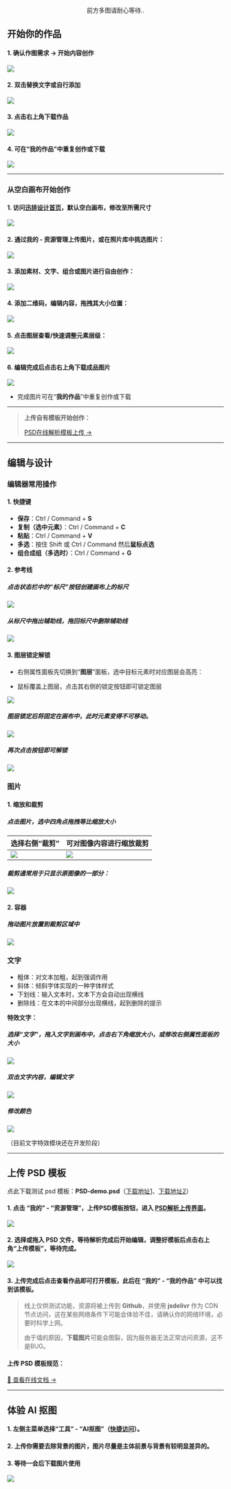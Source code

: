 <center>前方多图请耐心等待..</center>

## 开始你的作品

#### 1. 确认作图需求 -> 开始内容创作

![](../images/2023-7-17-1689557849182.png)

#### 2. 双击替换文字或自行添加

![](../images/2023-7-17-1689558055663.png)

#### 3. 点击右上角下载作品

![](../images/2023-7-17-1689558362935.png)

#### 4. 可在“我的作品”中重复创作或下载

![](../images/2023-7-17-1689558304387.png)

------

### 从空白画布开始创作

#### 1. 访问[迅排设计首页](https://design.palxp.com/home)，默认空白画布，修改至所需尺寸

![](../images/2023-7-17-1689558839560.png)

#### 2. 通过**我的** - **资源管理**上传图片，或在照片库中挑选图片：

![](../images/2023-7-17-1689558960728.png)

#### 3. 添加**素材**、**文字**、**组合或图片**进行自由创作：

![](../images/2023-7-17-1689559346760.png)

#### 4. 添加二维码，编辑内容，拖拽其大小位置：

![](../images/2023-7-17-1689559521659.png)

#### 5. 点击**图层**查看/快速调整元素**层级：**

![](../images/2023-7-17-1689559954309.png)

#### 6. 编辑完成后点击**右上角下载**成品图片

![](../images/2023-7-17-1689560068330.png)

- 完成图片可在“**我的作品**”中重复创作或下载

------

> **上传自有模板开始创作：**
> 
> [PSD在线解析模板上传 ->](/articles/1687855172725)

------

## 编辑与设计

### 编辑器常用操作

#### 1. 快捷键

- **保存**：Ctrl / Command + **S**
- **复制（选中元素）**：Ctrl / Command + **C**
- **粘贴**：Ctrl / Command + **V**
- **多选**：按住 Shift 或 Ctrl / Command 然后**鼠标点选**
- **组合成组（多选时）**：Ctrl / Command + **G**

#### 2. 参考线

##### 点击状态栏中的“标尺”按钮创建画布上的**标尺**

![](../images/2023-7-17-1689560709852.png)

##### 从标尺中**拖出**辅助线，拖回标尺中**删除**辅助线

![](../images/2023-7-17-1689561014327.gif)

#### 3. 图层锁定解锁

- 右侧属性面板先切换到“**图层**”面板，选中目标元素时对应图层会高亮：

- 鼠标覆盖上图层，点击其右侧的锁定按钮即可锁定图层

![](../images/2023-7-17-1689569756864.png)

##### 图层锁定后将**固定**在画布中，此时元素变得**不可移动**。

![](../images/2023-7-17-1689569828063.png)

##### 再次点击按钮即可解锁

![](../images/2023-7-17-1689569673737.gif)

### 图片

#### 1. 缩放和裁剪

##### 点击图片，选中四角点拖拽等比缩放大小

| 选择右侧“裁剪” | 可对图像内容进行缩放裁剪 |
| --- | --- |
| ![](../images/2023-7-17-1689562674975.png) | ![](../images/2023-7-17-1689562712814.png) |

##### 裁剪通常用于只显示原图像的一部分：

![](../images/2023-7-17-1689563420932.gif)

#### 2. 容器

##### 拖动图片放置到裁剪区域中

![](../images/2023-7-21-1689925165151.gif)

### 文字

- 粗体：对文本加粗，起到强调作用
- 斜体：倾斜字体实现的一种字体样式
- 下划线：输入文本时，文本下方会自动出现横线
- 删除线：在文本的中间部分出现横线，起到删除的提示

**特效文字：**

##### 选择“文字”，拖入文字到画布中，点击右下角缩放大小，或修改**右侧属性面板**的大小

![](../images/2023-7-17-1689564027793.png)

##### **双击**文字内容，编辑文字

![](../images/2023-7-17-1689564490519.png)

##### 修改颜色

![](../images/2023-7-17-1689564723157.gif)

（目前文字特效模块还在开发阶段）

------

## 上传 PSD 模板

点此下载测试 psd 模板：**PSD-demo.psd**（[下载地址1](https://xp.palxp.com/PSD-demo.psd)、[下载地址2](https://fastly.jsdelivr.net/gh/palxiao/xp-docs@main/docs/PSD-demo.psd)）

#### 1. 点击 “我的” - “资源管理”，上传PSD模板按钮，进入 [PSD解析上传界面](https://design.palxp.com/psd)。

![](../images/2023-7-16-1689515020743.png)

#### 2. 选择或拖入 PSD 文件，等待解析完成后开始编辑，调整好模板后点击右上角“上传模板”，等待完成。

![](../images/2023-7-16-1689516051326.gif)

#### 3. 上传完成后点击查看作品即可打开模板，此后在 “我的” - “我的作品” 中可以找到该模板。


> 线上仅供测试功能，资源将被上传到 **Github**，并使用 **jsdelivr** 作为 CDN 节点访问，这在某些网络条件下可能会体验不佳，请确认你的网络环境，必要时科学上网。
> 
> 由于墙的原因，**下载图片**可能会图裂，因为服务器无法正常访问资源，这不是BUG。

#### 上传 PSD 模板规范：

[🔗 查看在线文档 -> ](https://www.kdocs.cn/l/clmBsIkhve8d)

------

## 体验 AI 抠图

#### 1. 左侧主菜单选择“工具” - “AI抠图”（[快捷访问](https://design.palxp.com/home?koutu=1)）。

#### 2. 上传你需要去除背景的图片，图片尽量是主体前景与背景有较明显差异的。

#### 3. 等待一会后下载图片使用

![](../images/2023-7-16-1689514388983.gif)